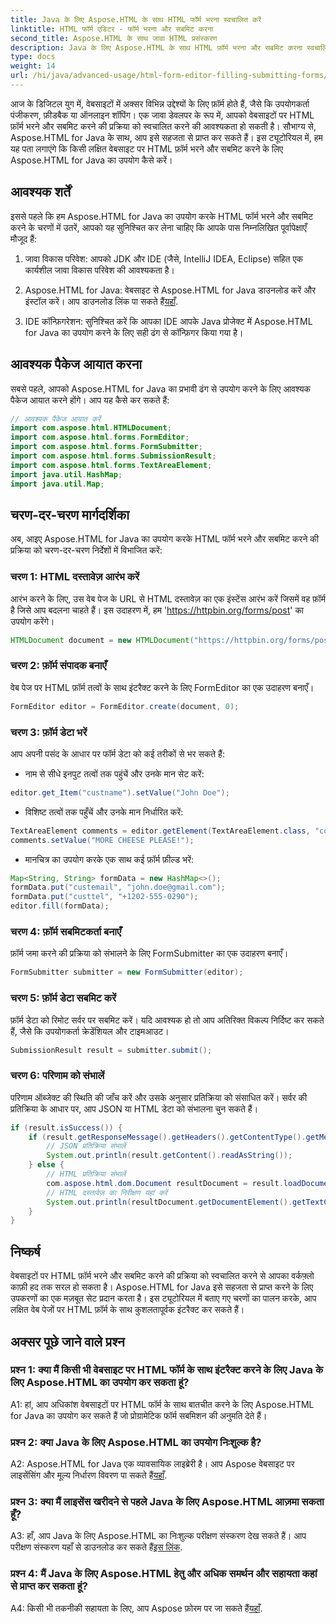 ```yaml
---
title: Java के लिए Aspose.HTML के साथ HTML फॉर्म भरना स्वचालित करें
linktitle: HTML फॉर्म एडिटर - फॉर्म भरना और सबमिट करना
second_title: Aspose.HTML के साथ जावा HTML प्रसंस्करण
description: Java के लिए Aspose.HTML के साथ HTML फ़ॉर्म भरना और सबमिट करना स्वचालित करना सीखें। इस ट्यूटोरियल के साथ वेब इंटरैक्शन को सरल बनाएँ।
type: docs
weight: 14
url: /hi/java/advanced-usage/html-form-editor-filling-submitting-forms/
---
```

आज के डिजिटल युग में, वेबसाइटों में अक्सर विभिन्न उद्देश्यों के लिए फ़ॉर्म होते हैं, जैसे कि उपयोगकर्ता पंजीकरण, फ़ीडबैक या ऑनलाइन शॉपिंग। एक जावा डेवलपर के रूप में, आपको वेबसाइटों पर HTML फ़ॉर्म भरने और सबमिट करने की प्रक्रिया को स्वचालित करने की आवश्यकता हो सकती है। सौभाग्य से, Aspose.HTML for Java के साथ, आप इसे सहजता से प्राप्त कर सकते हैं। इस ट्यूटोरियल में, हम यह पता लगाएंगे कि किसी लक्षित वेबसाइट पर HTML फ़ॉर्म भरने और सबमिट करने के लिए Aspose.HTML for Java का उपयोग कैसे करें।

## आवश्यक शर्तें

इससे पहले कि हम Aspose.HTML for Java का उपयोग करके HTML फॉर्म भरने और सबमिट करने के चरणों में उतरें, आपको यह सुनिश्चित कर लेना चाहिए कि आपके पास निम्नलिखित पूर्वापेक्षाएँ मौजूद हैं:

1. जावा विकास परिवेश: आपको JDK और IDE (जैसे, IntelliJ IDEA, Eclipse) सहित एक कार्यशील जावा विकास परिवेश की आवश्यकता है।

2.  Aspose.HTML for Java: वेबसाइट से Aspose.HTML for Java डाउनलोड करें और इंस्टॉल करें। आप डाउनलोड लिंक पा सकते हैं[यहाँ](https://releases.aspose.com/html/java/).

3. IDE कॉन्फ़िगरेशन: सुनिश्चित करें कि आपका IDE आपके Java प्रोजेक्ट में Aspose.HTML for Java का उपयोग करने के लिए सही ढंग से कॉन्फ़िगर किया गया है।

## आवश्यक पैकेज आयात करना

सबसे पहले, आपको Aspose.HTML for Java का प्रभावी ढंग से उपयोग करने के लिए आवश्यक पैकेज आयात करने होंगे। आप यह कैसे कर सकते हैं:

```java
// आवश्यक पैकेज आयात करें
import com.aspose.html.HTMLDocument;
import com.aspose.html.forms.FormEditor;
import com.aspose.html.forms.FormSubmitter;
import com.aspose.html.forms.SubmissionResult;
import com.aspose.html.forms.TextAreaElement;
import java.util.HashMap;
import java.util.Map;
```

## चरण-दर-चरण मार्गदर्शिका

अब, आइए Aspose.HTML for Java का उपयोग करके HTML फॉर्म भरने और सबमिट करने की प्रक्रिया को चरण-दर-चरण निर्देशों में विभाजित करें:

### चरण 1: HTML दस्तावेज़ आरंभ करें

आरंभ करने के लिए, उस वेब पेज के URL से HTML दस्तावेज़ का एक इंस्टेंस आरंभ करें जिसमें वह फ़ॉर्म है जिसे आप बदलना चाहते हैं। इस उदाहरण में, हम 'https://httpbin.org/forms/post' का उपयोग करेंगे।

```java
HTMLDocument document = new HTMLDocument("https://httpbin.org/forms/post");
```

### चरण 2: फ़ॉर्म संपादक बनाएँ

वेब पेज पर HTML फ़ॉर्म तत्वों के साथ इंटरैक्ट करने के लिए FormEditor का एक उदाहरण बनाएँ।

```java
FormEditor editor = FormEditor.create(document, 0);
```

### चरण 3: फ़ॉर्म डेटा भरें

आप अपनी पसंद के आधार पर फॉर्म डेटा को कई तरीकों से भर सकते हैं:

- नाम से सीधे इनपुट तत्वों तक पहुंचें और उनके मान सेट करें:

```java
editor.get_Item("custname").setValue("John Doe");
```

- विशिष्ट तत्वों तक पहुँचें और उनके मान निर्धारित करें:

```java
TextAreaElement comments = editor.getElement(TextAreaElement.class, "comments");
comments.setValue("MORE CHEESE PLEASE!");
```

- मानचित्र का उपयोग करके एक साथ कई फ़ॉर्म फ़ील्ड भरें:

```java
Map<String, String> formData = new HashMap<>();
formData.put("custemail", "john.doe@gmail.com");
formData.put("custtel", "+1202-555-0290");
editor.fill(formData);
```

### चरण 4: फ़ॉर्म सबमिटकर्ता बनाएँ

फ़ॉर्म जमा करने की प्रक्रिया को संभालने के लिए FormSubmitter का एक उदाहरण बनाएँ।

```java
FormSubmitter submitter = new FormSubmitter(editor);
```

### चरण 5: फ़ॉर्म डेटा सबमिट करें

फ़ॉर्म डेटा को रिमोट सर्वर पर सबमिट करें। यदि आवश्यक हो तो आप अतिरिक्त विकल्प निर्दिष्ट कर सकते हैं, जैसे कि उपयोगकर्ता क्रेडेंशियल और टाइमआउट।

```java
SubmissionResult result = submitter.submit();
```

### चरण 6: परिणाम को संभालें

परिणाम ऑब्जेक्ट की स्थिति की जाँच करें और उसके अनुसार प्रतिक्रिया को संसाधित करें। सर्वर की प्रतिक्रिया के आधार पर, आप JSON या HTML डेटा को संभालना चुन सकते हैं।

```java
if (result.isSuccess()) {
    if (result.getResponseMessage().getHeaders().getContentType().getMediaType().equals("application/json")) {
        // JSON प्रतिक्रिया संभालें
        System.out.println(result.getContent().readAsString());
    } else {
        // HTML प्रतिक्रिया संभालें
        com.aspose.html.dom.Document resultDocument = result.loadDocument();
        // HTML दस्तावेज़ का निरीक्षण यहां करें
        System.out.println(resultDocument.getDocumentElement().getTextContent());
    }
}
```

## निष्कर्ष

वेबसाइटों पर HTML फ़ॉर्म भरने और सबमिट करने की प्रक्रिया को स्वचालित करने से आपका वर्कफ़्लो काफ़ी हद तक सरल हो सकता है। Aspose.HTML for Java इसे सहजता से प्राप्त करने के लिए उपकरणों का एक मज़बूत सेट प्रदान करता है। इस ट्यूटोरियल में बताए गए चरणों का पालन करके, आप लक्षित वेब पेजों पर HTML फ़ॉर्म के साथ कुशलतापूर्वक इंटरैक्ट कर सकते हैं।

## अक्सर पूछे जाने वाले प्रश्न

### प्रश्न 1: क्या मैं किसी भी वेबसाइट पर HTML फॉर्म के साथ इंटरैक्ट करने के लिए Java के लिए Aspose.HTML का उपयोग कर सकता हूं?

A1: हां, आप अधिकांश वेबसाइटों पर HTML फॉर्म के साथ बातचीत करने के लिए Aspose.HTML for Java का उपयोग कर सकते हैं जो प्रोग्रामेटिक फॉर्म सबमिशन की अनुमति देते हैं।

### प्रश्न 2: क्या Java के लिए Aspose.HTML का उपयोग निःशुल्क है?

 A2: Aspose.HTML for Java एक व्यावसायिक लाइब्रेरी है। आप Aspose वेबसाइट पर लाइसेंसिंग और मूल्य निर्धारण विवरण पा सकते हैं[यहाँ](https://purchase.aspose.com/buy).

### प्रश्न 3: क्या मैं लाइसेंस खरीदने से पहले Java के लिए Aspose.HTML आज़मा सकता हूँ?

 A3: हाँ, आप Java के लिए Aspose.HTML का निःशुल्क परीक्षण संस्करण देख सकते हैं। आप परीक्षण संस्करण यहाँ से डाउनलोड कर सकते हैं[इस लिंक](https://releases.aspose.com/).

### प्रश्न 4: मैं Java के लिए Aspose.HTML हेतु और अधिक समर्थन और सहायता कहां से प्राप्त कर सकता हूं?

 A4: किसी भी तकनीकी सहायता के लिए, आप Aspose फ़ोरम पर जा सकते हैं[यहाँ](https://forum.aspose.com/).